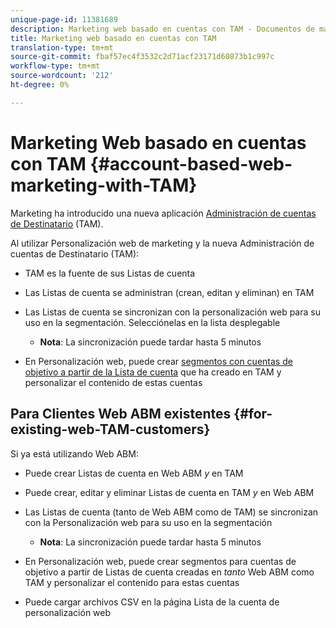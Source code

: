 ```yaml
---
unique-page-id: 11381689
description: Marketing web basado en cuentas con TAM - Documentos de marketing - Documentación del producto
title: Marketing web basado en cuentas con TAM
translation-type: tm+mt
source-git-commit: fbaf57ec4f3532c2d71acf23171d60873b1c997c
workflow-type: tm+mt
source-wordcount: '212'
ht-degree: 0%

---
```



# Marketing Web basado en cuentas con TAM {#account-based-web-marketing-with-TAM}

Marketing ha introducido una nueva aplicación [Administración de cuentas de Destinatario](https://docs.marketo.com/display/docs/account+based+marketing) (TAM).

Al utilizar Personalización web de marketing y la nueva Administración de cuentas de Destinatario (TAM):

* TAM es la fuente de sus Listas de cuenta
* Las Listas de cuenta se administran (crean, editan y eliminan) en TAM
* Las Listas de cuenta se sincronizan con la personalización web para su uso en la segmentación. Selecciónelas en la lista desplegable

   * **Nota**: La sincronización puede tardar hasta 5 minutos

* En Personalización web, puede crear [segmentos con cuentas de objetivo a partir de la Lista de cuenta](/help/marketo/product-docs/web-personalization/account-based-web-marketing/create-a-new-account-list.md) que ha creado en TAM y personalizar el contenido de estas cuentas

## Para Clientes Web ABM existentes {#for-existing-web-TAM-customers}

Si ya está utilizando Web ABM:

* Puede crear Listas de cuenta en Web ABM _y_ en TAM
* Puede crear, editar y eliminar Listas de cuenta en TAM _y_ en Web ABM
* Las Listas de cuenta (tanto de Web ABM como de TAM) se sincronizan con la Personalización web para su uso en la segmentación

   * **Nota**: La sincronización puede tardar hasta 5 minutos

* En Personalización web, puede crear segmentos para cuentas de objetivo a partir de Listas de cuenta creadas en _tanto_ Web ABM como TAM y personalizar el contenido para estas cuentas
* Puede cargar archivos CSV en la página Lista de la cuenta de personalización web
